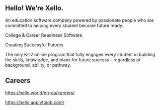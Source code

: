## Hello! We’re Xello.
An education software company powered by passionate people who are committed to helping every student become future ready.


College & Career Readiness Software

Creating Successful Futures

The only K-12 online program that fully engages every student in building the skills, knowledge, and plans for future success - regardless of background, ability, or pathway. 

## Careers

https://xello.world/en-ca/careers/

https://xello.applytojob.com/

